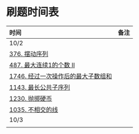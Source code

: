 # 刷题时间表

| 时间 | 备注 |
| :--- | :--- |
| 10/2 |  |
| [376. 摆动序列](../data-structure-1/untitled-4.md) |  |
| [487. 最大连续1的个数 II](../data-structure-1/487.-zui-da-lian-xu-1-de-ge-shu-ii.md) |  |
| [1746. 经过一次操作后的最大子数组和](../data-structure-1/1746.-jing-guo-yi-ci-cao-zuo-hou-de-zui-da-zi-shu-zu-he.md) |  |
| [1143. 最长公共子序列](../data-structure-1/1143.-zui-chang-gong-gong-zi-xu-lie.md) |  |
| [1230. 抛掷硬币](../data-structure-1/1230.-pao-zhi-ying-bi.md) |  |
| [1035. 不相交的线](../data-structure-1/1035.-bu-xiang-jiao-de-xian.md) |  |
| 10/3 |  |
|  |  |



